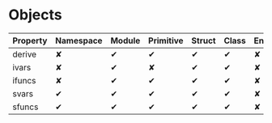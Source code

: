 # Objects

Property | Namespace | Module | Primitive | Struct | Class | Enum | Flag
---      | ---       | ---    | ---       | ---    | ---   | ---  | ---
derive   | ✘         | ✔      | ✔         | ✔      | ✔     | ✘    | ✘
ivars    | ✘         | ✔      | ✘         | ✔      | ✔     | ✘    | ✘
ifuncs   | ✘         | ✔      | ✔         | ✔      | ✔     | ✘    | ✘
svars    | ✔         | ✔      | ✔         | ✔      | ✔     | ✘    | ✘
sfuncs   | ✔         | ✔      | ✔         | ✔      | ✔     | ✘    | ✘
